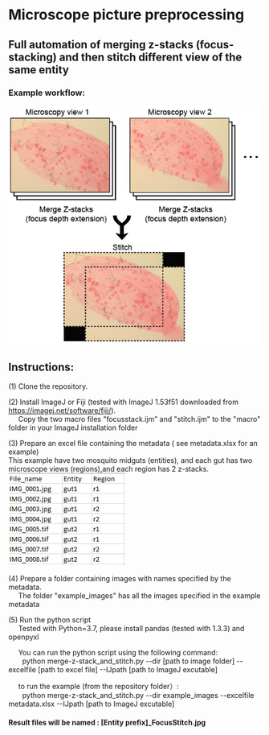 # Microscope picture preprocessing
## Full automation of merging z-stacks (focus-stacking) and then stitch different view of the same entity
### Example workflow:
![alt text](https://github.com/duopeng/image_merge-z-stack_and_stitch/blob/main/workflow.jpg?raw=true)

## Instructions:  
(1) Clone the repository.  
 
(2) Install ImageJ or Fiji (tested with ImageJ 1.53f51 downloaded from https://imagej.net/software/fiji/).  
&nbsp;&nbsp;&nbsp;&nbsp;&nbsp;Copy the two macro files "focusstack.ijm" and "stitch.ijm" to the "macro" folder in your ImageJ installation folder

(3) Prepare an excel file containing the metadata ( see metadata.xlsx for an example)  
This example have two mosquito midguts (entities), and each gut has two microscope views (regions),and each region has 2 z-stacks.  
![alt text](https://github.com/duopeng/image_merge-z-stack_and_stitch/blob/main/metadata.screenshot.jpg?raw=true)

(4) Prepare a folder containing images with names specified by the metadata.  
&nbsp;&nbsp;&nbsp;&nbsp;&nbsp;The folder "example_images" has all the images specified in the example metadata

(5) Run the python script  
&nbsp;&nbsp;&nbsp;&nbsp; Tested with Python=3.7, please install pandas (tested with 1.3.3) and openpyxl  

&nbsp;&nbsp;&nbsp;&nbsp; You can run the python script using the following command:  
&nbsp;&nbsp;&nbsp;&nbsp;&nbsp;&nbsp; python merge-z-stack_and_stitch.py --dir [path to image folder] --excelfile [path to excel file] --IJpath [path to ImageJ excutable]  

&nbsp;&nbsp;&nbsp;&nbsp; to run the example (from the repository folder）:  
&nbsp;&nbsp;&nbsp;&nbsp;&nbsp;&nbsp; python merge-z-stack_and_stitch.py --dir example_images --excelfile metadata.xlsx --IJpath [path to ImageJ excutable]  

#### Result files will be named :  [Entity prefix]_FocusStitch.jpg
